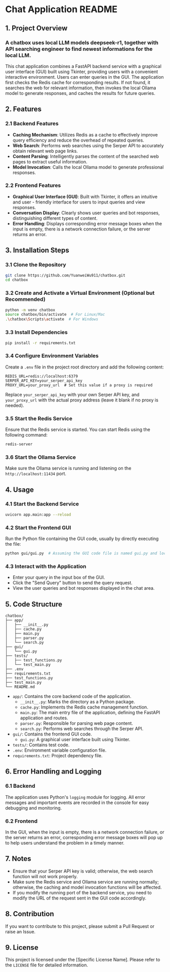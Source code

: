 # Chat Application README

## 1. Project Overview
### A chatbox uses local LLM models deepseek-r1, together with API searching engineer to find newest informations for the local LLM.

This chat application combines a FastAPI backend service with a graphical user interface (GUI) built using Tkinter, providing users with a convenient interactive environment. Users can enter queries in the GUI. The application first checks the Redis cache for corresponding results. If not found, it searches the web for relevant information, then invokes the local Ollama model to generate responses, and caches the results for future queries.

## 2. Features

### 2.1 Backend Features
- **Caching Mechanism**: Utilizes Redis as a cache to effectively improve query efficiency and reduce the overhead of repeated queries.
- **Web Search**: Performs web searches using the Serper API to accurately obtain relevant web page links.
- **Content Parsing**: Intelligently parses the content of the searched web pages to extract useful information.
- **Model Invocation**: Calls the local Ollama model to generate professional responses.

### 2.2 Frontend Features
- **Graphical User Interface (GUI)**: Built with Tkinter, it offers an intuitive and user - friendly interface for users to input queries and view responses.
- **Conversation Display**: Clearly shows user queries and bot responses, distinguishing different types of content.
- **Error Handling**: Displays corresponding error message boxes when the input is empty, there is a network connection failure, or the server returns an error.

## 3. Installation Steps

### 3.1 Clone the Repository
```bash
git clone https://github.com/YuanweiWu911/chatbox.git
cd chatbox
```

### 3.2 Create and Activate a Virtual Environment (Optional but Recommended)
```bash
python -m venv chatbox
source chatbox/bin/activate  # For Linux/Mac
.\chatbox\Scripts\activate  # For Windows
```

### 3.3 Install Dependencies
```bash
pip install -r requirements.txt
```

### 3.4 Configure Environment Variables
Create a `.env` file in the project root directory and add the following content:
```plaintext
REDIS_URL=redis://localhost:6379
SERPER_API_KEY=your_serper_api_key
PROXY_URL=your_proxy_url  # Set this value if a proxy is required
```
Replace `your_serper_api_key` with your own Serper API key, and `your_proxy_url` with the actual proxy address (leave it blank if no proxy is needed).

### 3.5 Start the Redis Service
Ensure that the Redis service is started. You can start Redis using the following command:
```bash
redis-server
```

### 3.6 Start the Ollama Service
Make sure the Ollama service is running and listening on the `http://localhost:11434` port.

## 4. Usage

### 4.1 Start the Backend Service
```bash
uvicorn app.main:app --reload
```

### 4.2 Start the Frontend GUI
Run the Python file containing the GUI code, usually by directly executing the file:
```bash
python gui/gui.py  # Assuming the GUI code file is named gui.py and located in the gui directory
```

### 4.3 Interact with the Application
- Enter your query in the input box of the GUI.
- Click the "Send Query" button to send the query request.
- View the user queries and bot responses displayed in the chat area.

## 5. Code Structure
```plaintext
chatbox/
├── app/
│   ├── __init__.py
│   ├── cache.py
│   ├── main.py
│   ├── parser.py
│   └── search.py
├── gui/
│   └── gui.py
├── tests/
│   ├── test_functions.py
│   └── test_main.py
├── .env
├── requirements.txt
├── test_functions.py
├── test_main.py
└── README.md
```
- `app/`: Contains the core backend code of the application.
  - `__init__.py`: Marks the directory as a Python package.
  - `cache.py`: Implements the Redis cache management function.
  - `main.py`: The main entry file of the application, defining the FastAPI application and routes.
  - `parser.py`: Responsible for parsing web page content.
  - `search.py`: Performs web searches through the Serper API.
- `gui/`: Contains the frontend GUI code.
  - `gui.py`: A graphical user interface built using Tkinter.
- `tests/`: Contains test code.
- `.env`: Environment variable configuration file.
- `requirements.txt`: Project dependency file.

## 6. Error Handling and Logging

### 6.1 Backend
The application uses Python's `logging` module for logging. All error messages and important events are recorded in the console for easy debugging and monitoring.

### 6.2 Frontend
In the GUI, when the input is empty, there is a network connection failure, or the server returns an error, corresponding error message boxes will pop up to help users understand the problem in a timely manner.

## 7. Notes
- Ensure that your Serper API key is valid; otherwise, the web search function will not work properly.
- Make sure the Redis service and Ollama service are running normally; otherwise, the caching and model invocation functions will be affected.
- If you modify the running port of the backend service, you need to modify the URL of the request sent in the GUI code accordingly.

## 8. Contribution
If you want to contribute to this project, please submit a Pull Request or raise an Issue.

## 9. License
This project is licensed under the [Specific License Name]. Please refer to the `LICENSE` file for detailed information.
